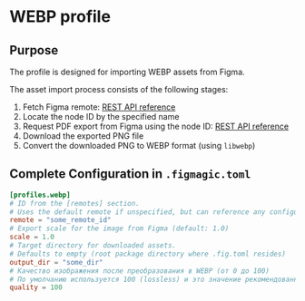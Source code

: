 # WEBP profile

## Purpose

The profile is designed for importing WEBP assets from Figma.

The asset import process consists of the following stages:
1. Fetch Figma remote: [REST API reference](https://www.figma.com/developers/api#get-file-nodes-endpoint)
1. Locate the node ID by the specified name
1. Request PDF export from Figma using the node ID: [REST API reference](https://www.figma.com/developers/api#get-images-endpoint)
1. Download the exported PNG file
1. Convert the downloaded PNG to WEBP format (using `libwebp`)

## Complete Configuration in `.figmagic.toml`

```toml
[profiles.webp]
# ID from the [remotes] section. 
# Uses the default remote if unspecified, but can reference any configured remote
remote = "some_remote_id"
# Export scale for the image from Figma (default: 1.0)
scale = 1.0
# Target directory for downloaded assets. 
# Defaults to empty (root package directory where .fig.toml resides)
output_dir = "some_dir"
# Качество изображения после преобразования в WEBP (от 0 до 100)
# По умолчанию используется 100 (lossless) и это значение рекомендованное
quality = 100
```